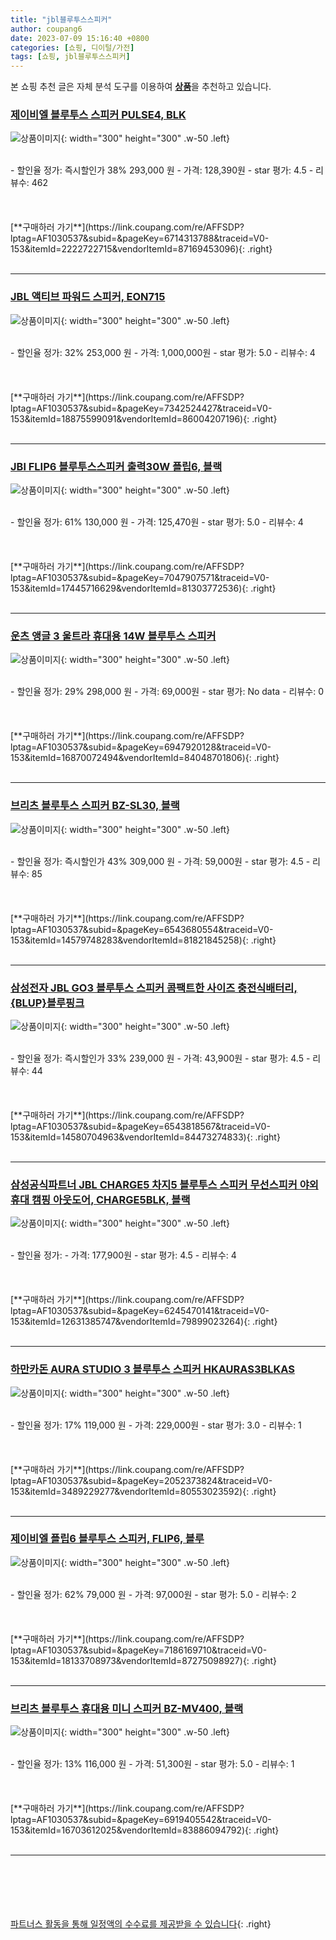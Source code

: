 ```yaml
---
title: "jbl블루투스스피커"
author: coupang6
date: 2023-07-09 15:16:40 +0800
categories: [쇼핑, 디이털/가전]
tags: [쇼핑, jbl블루투스스피커]
---
```


본 쇼핑 추천 글은 자체 분석 도구를 이용하여 [**상품**](https://link.coupang.com/a/bao1ui)을 추천하고 있습니다.

### [제이비엘 블루투스 스피커 PULSE4, BLK](https://link.coupang.com/re/AFFSDP?lptag=AF1030537&subid=&pageKey=6714313788&traceid=V0-153&itemId=2222722715&vendorItemId=87169453096)

![상품이미지](https://thumbnail10.coupangcdn.com/thumbnails/remote/230x230ex/image/vendor_inventory/cb22/1de7f96e2c3cf232f4f2933f6d3f3f1ac9ad30fad40433f76de0f7b15ad6.jpg){: width="300" height="300" .w-50 .left}


<br>
- 할인율 정가: 즉시할인가 38%  293,000   원
- 가격: 128,390원
- star 평가: 4.5
- 리뷰수: 462
<br>
<br>
<br>
<br>
[**구매하러 가기**](https://link.coupang.com/re/AFFSDP?lptag=AF1030537&subid=&pageKey=6714313788&traceid=V0-153&itemId=2222722715&vendorItemId=87169453096){: .right}
<br>
<br>

---

### [JBL 액티브 파워드 스피커, EON715](https://link.coupang.com/re/AFFSDP?lptag=AF1030537&subid=&pageKey=7342524427&traceid=V0-153&itemId=18875599091&vendorItemId=86004207196)

![상품이미지](https://thumbnail7.coupangcdn.com/thumbnails/remote/230x230ex/image/retail/images/2023/05/18/14/7/962d3c2e-8a7f-4776-b43e-b6b33f92ea60.jpg){: width="300" height="300" .w-50 .left}


<br>
- 할인율 정가: 32%  253,000   원
- 가격: 1,000,000원
- star 평가: 5.0
- 리뷰수: 4
<br>
<br>
<br>
<br>
[**구매하러 가기**](https://link.coupang.com/re/AFFSDP?lptag=AF1030537&subid=&pageKey=7342524427&traceid=V0-153&itemId=18875599091&vendorItemId=86004207196){: .right}
<br>
<br>

---

### [JBl FLIP6 블루투스스피커 출력30W 플립6, 블랙](https://link.coupang.com/re/AFFSDP?lptag=AF1030537&subid=&pageKey=7047907571&traceid=V0-153&itemId=17445716629&vendorItemId=81303772536)

![상품이미지](https://thumbnail8.coupangcdn.com/thumbnails/remote/230x230ex/image/vendor_inventory/7284/f9e01c54106a06ba37f044d3160dc46c50e40d682e9bdb5238762ede4d34.jpg){: width="300" height="300" .w-50 .left}


<br>
- 할인율 정가: 61%  130,000   원
- 가격: 125,470원
- star 평가: 5.0
- 리뷰수: 4
<br>
<br>
<br>
<br>
[**구매하러 가기**](https://link.coupang.com/re/AFFSDP?lptag=AF1030537&subid=&pageKey=7047907571&traceid=V0-153&itemId=17445716629&vendorItemId=81303772536){: .right}
<br>
<br>

---

### [운츠 앵글 3 울트라 휴대용 14W 블루투스 스피커](https://link.coupang.com/re/AFFSDP?lptag=AF1030537&subid=&pageKey=6947920128&traceid=V0-153&itemId=16870072494&vendorItemId=84048701806)

![상품이미지](https://thumbnail6.coupangcdn.com/thumbnails/remote/230x230ex/image/vendor_inventory/f339/13561686bc796610e12fc0e77a00c04aed13b2e5641f5eadb99f682804fc.png){: width="300" height="300" .w-50 .left}


<br>
- 할인율 정가: 29%  298,000   원
- 가격: 69,000원
- star 평가: No data
- 리뷰수: 0
<br>
<br>
<br>
<br>
[**구매하러 가기**](https://link.coupang.com/re/AFFSDP?lptag=AF1030537&subid=&pageKey=6947920128&traceid=V0-153&itemId=16870072494&vendorItemId=84048701806){: .right}
<br>
<br>

---

### [브리츠 블루투스 스피커 BZ-SL30, 블랙](https://link.coupang.com/re/AFFSDP?lptag=AF1030537&subid=&pageKey=6543680554&traceid=V0-153&itemId=14579748283&vendorItemId=81821845258)

![상품이미지](https://thumbnail10.coupangcdn.com/thumbnails/remote/230x230ex/image/retail/images/2428765064420514-48548f15-1375-4a08-916c-6b6f21f7e148.jpg){: width="300" height="300" .w-50 .left}


<br>
- 할인율 정가: 즉시할인가 43%  309,000   원
- 가격: 59,000원
- star 평가: 4.5
- 리뷰수: 85
<br>
<br>
<br>
<br>
[**구매하러 가기**](https://link.coupang.com/re/AFFSDP?lptag=AF1030537&subid=&pageKey=6543680554&traceid=V0-153&itemId=14579748283&vendorItemId=81821845258){: .right}
<br>
<br>

---

### [삼성전자 JBL GO3 블루투스 스피커 콤팩트한 사이즈 충전식배터리, {BLUP}블루핑크](https://link.coupang.com/re/AFFSDP?lptag=AF1030537&subid=&pageKey=6543818567&traceid=V0-153&itemId=14580704963&vendorItemId=84473274833)

![상품이미지](https://thumbnail8.coupangcdn.com/thumbnails/remote/230x230ex/image/vendor_inventory/b517/4c45ba6dae6bea4a06903fdb706e4d6f685f774c74873ff0ebd29d250169.jpg){: width="300" height="300" .w-50 .left}


<br>
- 할인율 정가: 즉시할인가 33%  239,000   원
- 가격: 43,900원
- star 평가: 4.5
- 리뷰수: 44
<br>
<br>
<br>
<br>
[**구매하러 가기**](https://link.coupang.com/re/AFFSDP?lptag=AF1030537&subid=&pageKey=6543818567&traceid=V0-153&itemId=14580704963&vendorItemId=84473274833){: .right}
<br>
<br>

---

### [삼성공식파트너 JBL CHARGE5 차지5 블루투스 스피커 무선스피커 야외 휴대 캠핑 아웃도어, CHARGE5BLK, 블랙](https://link.coupang.com/re/AFFSDP?lptag=AF1030537&subid=&pageKey=6245470141&traceid=V0-153&itemId=12631385747&vendorItemId=79899023264)

![상품이미지](https://thumbnail7.coupangcdn.com/thumbnails/remote/230x230ex/image/vendor_inventory/d252/b58aec43865f724ab6ae401c5d5f2cddff5047b6717f92ff3687265fba2a.jpg){: width="300" height="300" .w-50 .left}


<br>
- 할인율 정가: 
- 가격: 177,900원
- star 평가: 4.5
- 리뷰수: 4
<br>
<br>
<br>
<br>
[**구매하러 가기**](https://link.coupang.com/re/AFFSDP?lptag=AF1030537&subid=&pageKey=6245470141&traceid=V0-153&itemId=12631385747&vendorItemId=79899023264){: .right}
<br>
<br>

---

### [하만카돈 AURA STUDIO 3 블루투스 스피커 HKAURAS3BLKAS](https://link.coupang.com/re/AFFSDP?lptag=AF1030537&subid=&pageKey=2052373824&traceid=V0-153&itemId=3489229277&vendorItemId=80553023592)

![상품이미지](https://thumbnail10.coupangcdn.com/thumbnails/remote/230x230ex/image/vendor_inventory/1e61/f0eb573c53f0de4705a45b5986743b444b7a16ba87d2e6346b3417332117.jpg){: width="300" height="300" .w-50 .left}


<br>
- 할인율 정가: 17%  119,000   원
- 가격: 229,000원
- star 평가: 3.0
- 리뷰수: 1
<br>
<br>
<br>
<br>
[**구매하러 가기**](https://link.coupang.com/re/AFFSDP?lptag=AF1030537&subid=&pageKey=2052373824&traceid=V0-153&itemId=3489229277&vendorItemId=80553023592){: .right}
<br>
<br>

---

### [제이비엘 플립6 블루투스 스피커, FLIP6, 블루](https://link.coupang.com/re/AFFSDP?lptag=AF1030537&subid=&pageKey=7186169710&traceid=V0-153&itemId=18133708973&vendorItemId=87275098927)

![상품이미지](https://thumbnail8.coupangcdn.com/thumbnails/remote/230x230ex/image/vendor_inventory/3208/ac2618e21a1a22bdd28460aeb7a9d6ea689d901d2be05acd48c75fc0fd05.png){: width="300" height="300" .w-50 .left}


<br>
- 할인율 정가: 62%  79,000   원
- 가격: 97,000원
- star 평가: 5.0
- 리뷰수: 2
<br>
<br>
<br>
<br>
[**구매하러 가기**](https://link.coupang.com/re/AFFSDP?lptag=AF1030537&subid=&pageKey=7186169710&traceid=V0-153&itemId=18133708973&vendorItemId=87275098927){: .right}
<br>
<br>

---

### [브리츠 블루투스 휴대용 미니 스피커 BZ-MV400, 블랙](https://link.coupang.com/re/AFFSDP?lptag=AF1030537&subid=&pageKey=6919405542&traceid=V0-153&itemId=16703612025&vendorItemId=83886094792)

![상품이미지](https://thumbnail9.coupangcdn.com/thumbnails/remote/230x230ex/image/retail/images/2022/11/14/14/3/165883b7-459d-4468-8e11-04bdb89260ef.jpg){: width="300" height="300" .w-50 .left}


<br>
- 할인율 정가: 13%  116,000   원
- 가격: 51,300원
- star 평가: 5.0
- 리뷰수: 1
<br>
<br>
<br>
<br>
[**구매하러 가기**](https://link.coupang.com/re/AFFSDP?lptag=AF1030537&subid=&pageKey=6919405542&traceid=V0-153&itemId=16703612025&vendorItemId=83886094792){: .right}
<br>
<br>

---
<br><br><br><br><br> [파트너스 활동을 통해 일정액의 수수료를 제공받을 수 있습니다](https://link.coupang.com/a/bao1ui){: .right}